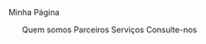 <DOCTYPE html>
<html lang "pt br">
<head>
<tittle> Minha Página</tittle>
<meta charsed "UTF 8">
<link rell= "stylesheet" type="text/css" href="bootstrap/css/bootstrap .min.css">
<link rel="stylesheet" type="text/css" href="css/style/css">
</head>
<body>
<nav>
<ul class "nav item">
 <a li class"nav-link"href="a" >Quem somos</a>
 <a li class"nav-link"href="a" >Parceiros</a>
 <a li class"nav-link"href="a" >Serviços</a>
 <a li class"nav-link"href="a" >Consulte-nos</a>
</ul class "nav item">
</nav>
</body>
</html>

